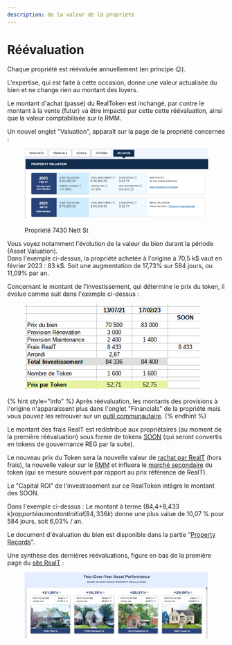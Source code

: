 ```yaml
---
description: de la valeur de la propriété
---
```


# Réévaluation

Chaque propriété est réévaluée annuellement (en principe :wink:).

L'expertise, qui est faite à cette occasion, donne une valeur actualisée du bien et ne change rien au montant des loyers.

Le montant d'achat (passé) du RealToken est inchangé, par contre le montant à la vente (futur) va être impacté par cette cette réévaluation, ainsi que la valeur comptabilisée sur le RMM.

Un nouvel onglet "Valuation", apparaît sur la page de la propriété concernée :

<figure><img src="../.gitbook/assets/image (193).png" alt=""><figcaption><p>Propriété 7430 Nett St</p></figcaption></figure>

Vous voyez notamment l'évolution de la valeur du bien durant la période (Asset Valuation).\
Dans l'exemple ci-dessus, la propriété achetée à l'origine à 70,5 k$ vaut en février 2023 : 83 k$. Soit une augmentation de 17,73% sur 584 jours, ou 11,09% par an.

Concernant le montant de l'investissement, qui détermine le prix du token, il évolue comme suit dans l'exemple ci-dessus :

<figure><img src="../.gitbook/assets/image (169).png" alt=""><figcaption></figcaption></figure>

{% hint style="info" %}
Après réévaluation, les montants des provisions à l'origine n'apparaissent plus dans l'onglet "Financials" de la propriété mais vous pouvez les retrouver sur un [outil communautaire](../la-communaute-realt/analyse-des-proprietes.md).
{% endhint %}

Le montant des frais RealT est redistribué aux propriétaires (au moment de la première réévaluation) sous forme de tokens [SOON](reg-soon/) (qui seront convertis en tokens de gouvernance REG par la suite).

Le nouveau prix du Token sera la nouvelle valeur de [rachat par RealT](vendre-ses-realtokens.md) (hors frais), la nouvelle valeur sur le [RMM](../defi-realt/rmm/) et influera le [marché secondaire](../defi-realt/dex-swap/yam.md) du token (qui se mesure souvent par rapport au prix référence de RealT).

Le "Capital ROI" de l'investissement sur ce RealToken intègre le montant des SOON.

Dans l'exemple ci-dessus : Le montant à terme (84,4+8,433 k$) rapporté au montant initial (84,336 k$) donne une plus value de 10,07 % pour 584 jours, soit 6,03% / an.

Le document d'évaluation du bien est disponible dans la partie "[Property Records](dossier-de-propriete/)".

Une synthèse des dernières réévaluations, figure en bas de la première page du [site RealT](https://realt.co/) :

<figure><img src="../.gitbook/assets/image (150).png" alt=""><figcaption></figcaption></figure>
